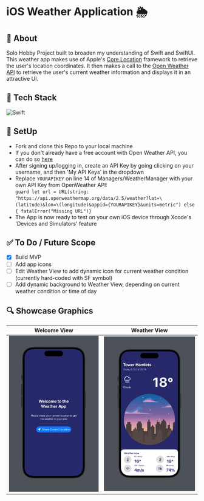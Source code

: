 # iOS Weather Application 🌦️

## 💬 About 
Solo Hobby Project built to broaden my understanding of Swift and SwiftUI. This weather app makes use of Apple's [Core Location](https://developer.apple.com/documentation/corelocation) framework to retrieve the user's location coordinates. It then makes a call to the [Open Weather API](https://openweathermap.org/) to retrieve the user's current weather information and displays it in an attractive UI.

## 🚀 Tech Stack 
![Swift](https://img.shields.io/badge/swift-F54A2A?style=for-the-badge&logo=swift&logoColor=white)

## 📲 SetUp 
- Fork and clone this Repo to your local machine
- If you don't already have a free account with Open Weather API, you can do so [here](https://home.openweathermap.org/users/sign_up)
- After signing up/logging in, create an API Key by going clicking on your username, and then 'My API Keys' in the dropdown
- Replace `YOURAPIKEY` on line 14 of Managers/WeatherManager with your own API Key from OpenWeather API: <br>
`guard let url = URL(string: "https://api.openweathermap.org/data/2.5/weather?lat=\(latitude)&lon=\(longitude)&appid={YOURAPIKEY}&units=metric") else { fatalError("Missing URL")}`
- The App is now ready to test on your own iOS device through Xcode's 'Devices and Simulators' feature

## ✅ To Do / Future Scope

- [x] Build MVP 
- [ ] Add app icons
- [ ] Edit Weather View to add dynamic icon for current weather condition (currently hard-coded with SF symbol)
- [ ] Add dynamic background to Weather View, depending on current weather condition or time of day

## 🔍 Showcase Graphics

 Welcome View | Weather View |
|:------------:|:------------:|
| ![](WeatherApp/Showcase_Graphics/Welcome_View.png) | ![](WeatherApp/Showcase_Graphics/Weather_View.png) |
